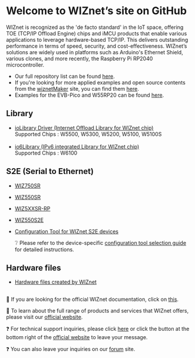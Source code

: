 # Welcome to WIZnet’s site on GitHub 

WIZnet is recognized as the 'de facto standard' in the IoT space, offering TOE (TCP/IP Offload Engine) chips and iMCU products that enable various applications to leverage hardware-based TCP/IP. This delivers outstanding performance in terms of speed, security, and cost-effectiveness. WIZnet’s solutions are widely used in platforms such as Arduino's Ethernet Shield, various clones, and more recently, the Raspberry Pi RP2040 microcontroller.

* Our full repository list can be found [here](https://github.com/orgs/Wiznet/repositories).<br/>
* If you're looking for more applied examples and open source contents from the [wiznetMaker](https://maker.wiznet.io/) site, you can find them [here](https://github.com/wiznetmaker).<br/>
* Examples for the EVB-Pico and W55RP20 can be found [here](https://github.com/orgs/WIZnet-ioNIC).<br/>

## Library
* [ioLibrary Driver (Internet Offload Library for WIZnet chip)](https://github.com/Wiznet/ioLibrary_Driver)<br/>
  Supported Chips : W5500, W5300, W5200, W5100, W5100S<br/><br/>
* [io6Library (IPv6 integrated Library for WIZnet chip)](https://github.com/Wiznet/io6Library)<br/>
  Supported Chips : W6100

## S2E (Serial to Ethernet)
* [WIZ750SR](https://github.com/Wiznet/WIZ750SR)<br/>
* [WIZ550SR](https://github.com/Wiznet/WIZ550SR)<br/>
* [WIZ5XXSR-RP](https://github.com/Wiznet/WIZ5XXSR-RP-C)<br/>
* [WIZ550S2E](https://github.com/Wiznet/WIZ550S2E)<br/>
* [Configuration Tool for WIZnet S2E devices](https://github.com/Wiznet/WIZnet-S2E-Tool-GUI)<br/>

  :grey_question: Please refer to the device-specific [configuration tool selection guide](https://docs.wiznet.io/Product/S2E-Module/serial-to-ethernet-guide) for detailed instructions.

## Hardware files
* [Hardware files created by WIZnet](https://github.com/Wiznet/Hardware-Files-of-WIZnet)

##

:page_facing_up: If you are looking for the official WIZnet documentation, click on [this](https://docs.wiznet.io/introduction).

:office: To learn about the full range of products and services that WIZnet offers, please visit our [official website](https://wiznet.io/).

:question: For technical support inquiries, please click [here](92j83.channel.io) or click the button at the bottom right of the [official website](https://wiznet.io/) to leave your message.

:question: You can also leave your inquiries on our [forum](https://maker.wiznet.io/forum?searchWord=&flag=a&dateType=ad&term=a&tags=&category=&page=1) site.
